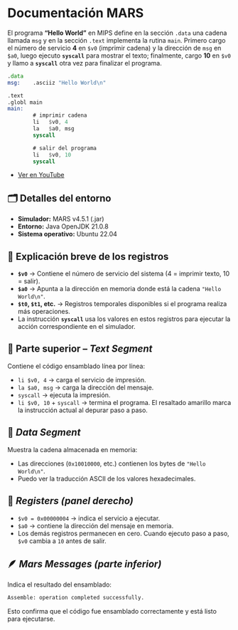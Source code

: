 # Documentación MARS

El programa **“Hello World”** en MIPS define en la sección `.data` una cadena llamada `msg` y en la sección `.text` implementa la rutina `main`. Primero cargo el número de servicio **4** en `$v0` (imprimir cadena) y la dirección de `msg` en `$a0`, luego ejecuto **`syscall`** para mostrar el texto; finalmente, cargo **10** en `$v0` y llamo a **`syscall`** otra vez para finalizar el programa.

```asm
.data
msg:    .asciiz "Hello World\n"

.text
.globl main
main:
        # imprimir cadena
        li   $v0, 4
        la   $a0, msg
        syscall

        # salir del programa
        li   $v0, 10
        syscall
```

- [Ver en YouTube](https://youtu.be/XXXXXXXXXXX)

## 🗂️ Detalles del entorno

- **Simulador:** MARS v4.5.1 (.jar)
- **Entorno:** Java OpenJDK 21.0.8
- **Sistema operativo:** Ubuntu 22.04

## 🧠 Explicación breve de los registros

- **`$v0`** → Contiene el número de servicio del sistema (4 = imprimir texto, 10 = salir).
- **`$a0`** → Apunta a la dirección en memoria donde está la cadena `"Hello World\n"`.
- **`$t0`, `$t1`, etc.** → Registros temporales disponibles si el programa realiza más operaciones.
- La instrucción **`syscall`** usa los valores en estos registros para ejecutar la acción correspondiente en el simulador.

## 🧩 Parte superior – *Text Segment*

Contiene el código ensamblado línea por línea:

- `li $v0, 4` → carga el servicio de impresión.
- `la $a0, msg` → carga la dirección del mensaje.
- `syscall` → ejecuta la impresión.
- `li $v0, 10` + `syscall` → termina el programa.
  El resaltado amarillo marca la instrucción actual al depurar paso a paso.

## 💾 *Data Segment*

Muestra la cadena almacenada en memoria:

- Las direcciones (`0x10010000`, etc.) contienen los bytes de `"Hello World\n"`.
- Puedo ver la traducción ASCII de los valores hexadecimales.

## 🧮 *Registers (panel derecho)*

- `$v0 = 0x00000004` → indica el servicio a ejecutar.
- `$a0` → contiene la dirección del mensaje en memoria.
- Los demás registros permanecen en cero.
  Cuando ejecuto paso a paso, `$v0` cambia a `10` antes de salir.

## 🪶 *Mars Messages (parte inferior)*

Indica el resultado del ensamblado:

```bash
Assemble: operation completed successfully.
```

Esto confirma que el código fue ensamblado correctamente y está listo para ejecutarse.

